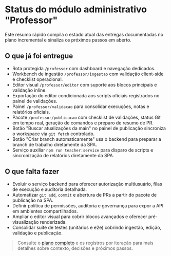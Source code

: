 # Status do módulo administrativo "Professor"

Este resumo rápido compila o estado atual das entregas documentadas no plano incremental e sinaliza os próximos passos em aberto.

## O que já foi entregue

- Rota protegida `/professor` com dashboard e navegação dedicados.
- Workbench de ingestão `/professor/ingestao` com validação client-side e checklist operacional.
- Editor visual `/professor/editor` com suporte aos blocos principais e validação inline.
- Exportação do editor condicionada aos scripts oficiais registrados no painel de validações.
- Painel `/professor/validacao` para consolidar execuções, notas e relatórios oficiais.
- Pacote `/professor/publicacao` com checklist de validações, status Git em tempo real, geração de comandos e preparo de resumo de PR.
- Botão "Buscar atualizações da main" no painel de publicação sincroniza o workspace via `git fetch` controlado.
- Botão "Criar branch automaticamente" usa o backend para preparar a branch de trabalho diretamente da SPA.
- Serviço auxiliar `npm run teacher:service` para disparo de scripts e sincronização de relatórios diretamente da SPA.

## O que falta fazer

- Evoluir o serviço backend para oferecer autorização multiusuário, filas de execução e auditoria detalhada.
- Automatizar `git add`, `commit` e abertura de PRs a partir do pacote de publicação na SPA.
- Definir política de permissões, auditoria e governança para expor a API em ambientes compartilhados.
- Ampliar o editor visual para cobrir blocos avançados e oferecer pré-visualização renderizada.
- Consolidar suíte de testes (unitários e e2e) cobrindo ingestão, edição, validação e publicação.

> Consulte o [plano completo](./README.md) e os registros por iteração para mais detalhes sobre contexto, decisões e próximos passos.

